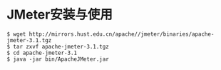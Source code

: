
# JMeter安装与使用

    $ wget http://mirrors.hust.edu.cn/apache//jmeter/binaries/apache-jmeter-3.1.tgz
    $ tar zxvf apache-jmeter-3.1.tgz
    $ cd apache-jmeter-3.1
    $ java -jar bin/ApacheJMeter.jar

